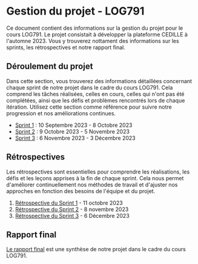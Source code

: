 # Gestion du projet - LOG791

Ce document contient des informations sur la gestion du projet pour le cours
LOG791. Le projet consistait à développer la plateforme CEDILLE à l'automne 2023. Vous y trouverez nottament des informations sur les sprints, les
rétrospectives et notre rapport final.

## Déroulement du projet

Dans cette section, vous trouverez des informations détaillées concernant chaque
sprint de notre projet dans le cadre du cours LOG791. Cela comprend les tâches
réalisées, celles en cours, celles qui n'ont pas été complétées, ainsi que les
défis et problèmes rencontrés lors de chaque itération. Utilisez cette section
comme référence pour suivre notre progression et nos améliorations continues.

- [Sprint 1](https://github.com/orgs/ClubCedille/projects/3/views/4) : 10
  Septembre 2023 - 8 Octobre 2023
- [Sprint 2](https://github.com/orgs/ClubCedille/projects/3/views/5) : 9 Octobre
  2023 - 5 Novembre 2023
- [Sprint 3](https://github.com/orgs/ClubCedille/projects/3/views/6) : 6
  Novembre 2023 - 3 Décembre 2023

## Rétrospectives

Les rétrospectives sont essentielles pour comprendre les réalisations, les défis
et les leçons apprises à la fin de chaque sprint. Cela nous permet d'améliorer
continuellement nos méthodes de travail et d'ajuster nos approches en fonction
des besoins de l'équipe et du projet.

1. [Rétrospective du Sprint 1](retrospective-1.md) - 11 octobre 2023
2. [Rétrospective du Sprint 2](retrospective-2.md) - 8 novembre 2023
3. [Rétrospective du Sprint 3](retrospective-3.md) - 6 Décembre 2023

## Rapport final

[Le rapport final](rapport.md) est une synthèse de notre projet dans le cadre du
cours LOG791.
